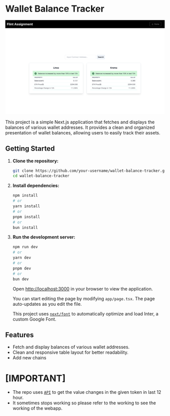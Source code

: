 # Wallet Balance Tracker
![Screenshot](NotificationSS.png)

This project is a simple Next.js application that fetches and displays the balances of various wallet addresses. It provides a clean and organized presentation of wallet balances, allowing users to easily track their assets.

## Getting Started

1. **Clone the repository:**

    ```bash
    git clone https://github.com/your-username/wallet-balance-tracker.git
    cd wallet-balance-tracker
    ```

2. **Install dependencies:**

    ```bash
    npm install
    # or
    yarn install
    # or
    pnpm install
    # or
    bun install
    ```

3. **Run the development server:**

    ```bash
    npm run dev
    # or
    yarn dev
    # or
    pnpm dev
    # or
    bun dev
    ```

    Open [http://localhost:3000](http://localhost:3000) in your browser to view the application.

    You can start editing the page by modifying `app/page.tsx`. The page auto-updates as you edit the file.

    This project uses [`next/font`](https://nextjs.org/docs/basic-features/font-optimization) to automatically optimize and load Inter, a custom Google Font.

## Features

- Fetch and display balances of various wallet addresses.
- Clean and responsive table layout for better readability.
- Add new chains

# [IMPORTANT]
- The repo uses [`API`](https://api.coinpaprika.com) to get the value changes in the given token in last 12 hour.
- It sometimes stops working so please refer to the working to see the working of the webapp.




